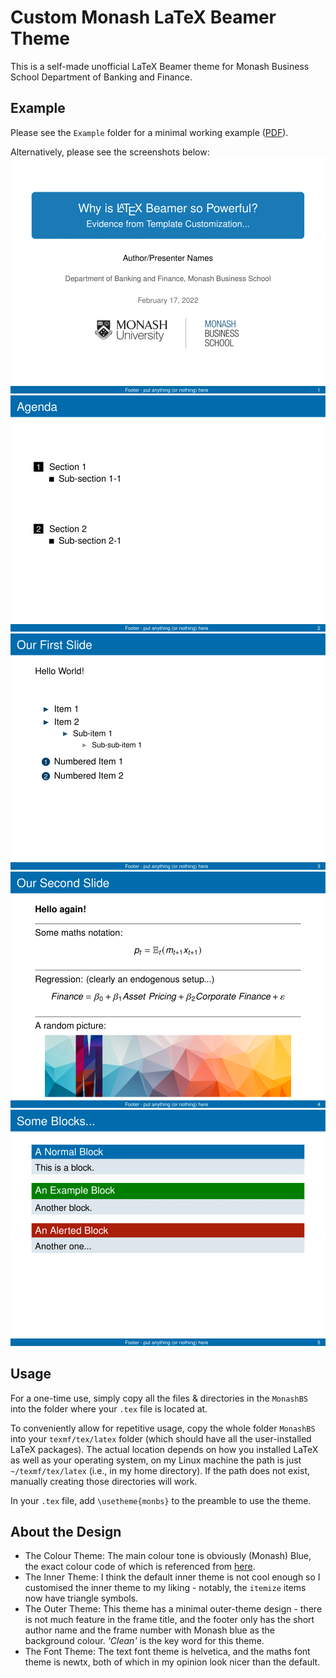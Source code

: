# Custom Monash LaTeX Beamer Theme

This is a self-made unofficial LaTeX Beamer theme for Monash Business School Department of Banking and Finance. 

## Example

Please see the `Example` folder for a minimal working example ([PDF](Example/example.pdf)).

Alternatively, please see the screenshots below:
![](Example/screenshots/example-1.png)
![](Example/screenshots/example-2.png)
![](Example/screenshots/example-3.png)
![](Example/screenshots/example-4.png)
![](Example/screenshots/example-5.png)

## Usage

For a one-time use, simply copy all the files & directories in the `MonashBS` into the folder where your `.tex` file is located at.

To conveniently allow for repetitive usage, copy the whole folder `MonashBS` into your `texmf/tex/latex` folder (which should have all the user-installed LaTeX packages). The actual location depends on how you installed LaTeX as well as your operating system, on my Linux machine the path is just `~/texmf/tex/latex` (i.e., in my home directory). If the path does not exist, manually creating those directories will work.

In your `.tex` file, add `\usetheme{monbs}` to the preamble to use the theme. 

## About the Design

- The Colour Theme: The main colour tone is obviously (Monash) Blue, the exact colour code of which is referenced from [here](https://www.monash.edu/__data/assets/pdf_file/0004/1656508/9.-Digital-Guidelines.pdf). 
- The Inner Theme: I think the default inner theme is not cool enough so I customised the inner theme to my liking - notably, the `itemize` items now have triangle symbols. 
- The Outer Theme: This theme has a minimal outer-theme design - there is not much feature in the frame title, and the footer only has the short author name and the frame number with Monash blue as the background colour. *'Clean'* is the key word for this theme. 
- The Font Theme: The text font theme is helvetica, and the maths font theme is newtx, both of which in my opinion look nicer than the default.
